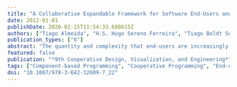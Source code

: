 ```yaml
---
title: "A Collaborative Expandable Framework for Software End-Users and Programmers"
date: 2012-01-01
publishDate: 2020-02-15T11:54:33.688615Z
authors: ["Tiago Almeida", "H.S. Hugo Sereno Ferreira", "Tiago Boldt Sousa"]
publication_types: ["6"]
abstract: "The quantity and complexity that end-users are increasingly demanding from their applications and devices makes it impractical for a software developer to \"foresee\" every possible combination and explore every valid alternative. One solution is to empower end-users with tools that allows them to explore their necessities in a collaborative framework, where novices and experts can co-exist and share. We believe that such a tool could not only reduce the number of \"small\", specific-tailored applications, but also foster discovery and experimentation. © 2012 Springer-Verlag."
featured: false
publication: "*9th Cooperative Design, Visualization, and Engineering*"
tags: ["Component-based Programming", "Cooperative Programming", "End-user Programming"]
doi: "10.1007/978-3-642-32609-7_22"
---
```


